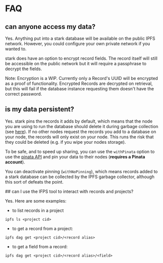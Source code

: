 # FAQ

## can anyone access my data?

Yes. Anything put into a stark database will be available on the public IPFS network. However, you could configure your own private network if you wanted to.

stark does have an option to encrypt record fields. The record itself will still be accessible on the public network but it will require a passphrase to decrypt the fields.

Note: Encryption is a WIP. Currently only a Record's UUID will be encrypted as a proof of functionality. Encrypted Records are decrypted on retrieval, but this will fail if the database instance requesting them doesn't have the correct password.

## is my data persistent?

Yes. stark pins the records it adds by default, which means that the node you are using to run the database should delete it during garbage collection (see [here](https://docs.ipfs.io/concepts/persistence/)). If no other nodes request the records you add to a database on your node, the records will only exist on your node. This runs the risk that they could be deleted (e.g. if you wipe your nodes storage).

To be safe, and to speed up sharing, you can use the `withPinata` option to use the [pinata API](https://pinata.cloud/) and pin your data to their nodes (**requires a Pinata account**).

You can deactivate pinning (`withNoPinning`), which means records added to a stark database can be collected by the IPFS garbage collector, although this sort of defeats the point.

## can I use the IFPS tool to interact with records and projects?

Yes. Here are some examples:

* to list records in a project

```
ipfs ls <project cid>
```

* to get a record from a project:

```
ipfs dag get <project cid>/<record alias>
```

* to get a field from a record:

```
ipfs dag get <project cid>/<record alias>/<field>
```
